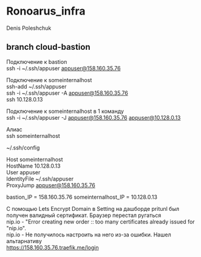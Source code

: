 # Ronoarus_infra
Denis Poleshchuk

## branch cloud-bastion   
Подключение к bastion    
ssh -i ~/.ssh/appuser appuser@158.160.35.76

Подключение к someinternalhost   
ssh-add ~/.ssh/appuser  
ssh -i ~/.ssh/appuser -A appuser@158.160.35.76  
ssh 10.128.0.13

Подключение к someinternalhost в 1 команду   
ssh -i ~/.ssh/appuser -J appuser@158.160.35.76 appuser@10.128.0.13  

Алиас   
ssh someinternalhost

~/.ssh/config

Host someinternalhost   
  HostName 10.128.0.13  
  User appuser  
  IdentityFile ~/.ssh/appuser   
  ProxyJump appuser@158.160.35.76   

bastion_IP = 158.160.35.76
someinternalhost_IP = 10.128.0.13


C помощью Lets Encrypt Domain в Setting на дашборде pritunl был получен валидный сертификат.    Браузер перестал ругаться   
nip.io - "Error creating new order :: too many certificates already issued for \"nip.io\".  
nip.io - Не получилось настроить на него из-за ошибки. Нашел альтарнативу   
https://158.160.35.76.traefik.me/login